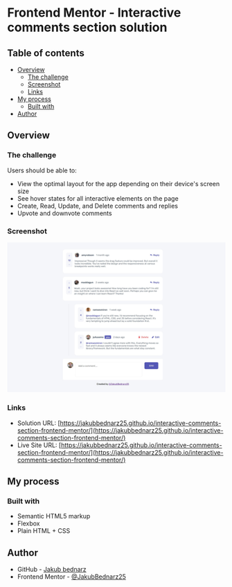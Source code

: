 # Frontend Mentor - Interactive comments section solution

## Table of contents

- [Overview](#overview)
  - [The challenge](#the-challenge)
  - [Screenshot](#screenshot)
  - [Links](#links)
- [My process](#my-process)
  - [Built with](#built-with)
- [Author](#author)

## Overview

### The challenge

Users should be able to:

- View the optimal layout for the app depending on their device's screen size
- See hover states for all interactive elements on the page
- Create, Read, Update, and Delete comments and replies
- Upvote and downvote comments

### Screenshot

![](./screenshot.jpg)

### Links

- Solution URL: [https://jakubbednarz25.github.io/interactive-comments-section-frontend-mentor/](https://jakubbednarz25.github.io/interactive-comments-section-frontend-mentor/)
- Live Site URL: [https://jakubbednarz25.github.io/interactive-comments-section-frontend-mentor/](https://jakubbednarz25.github.io/interactive-comments-section-frontend-mentor/)

## My process

### Built with

- Semantic HTML5 markup
- Flexbox
- Plain HTML + CSS

## Author

- GitHub - [Jakub bednarz](https://github.com/JakubBednarz25)
- Frontend Mentor - [@JakubBednarz25](https://www.frontendmentor.io/profile/JakubBednarz25)
